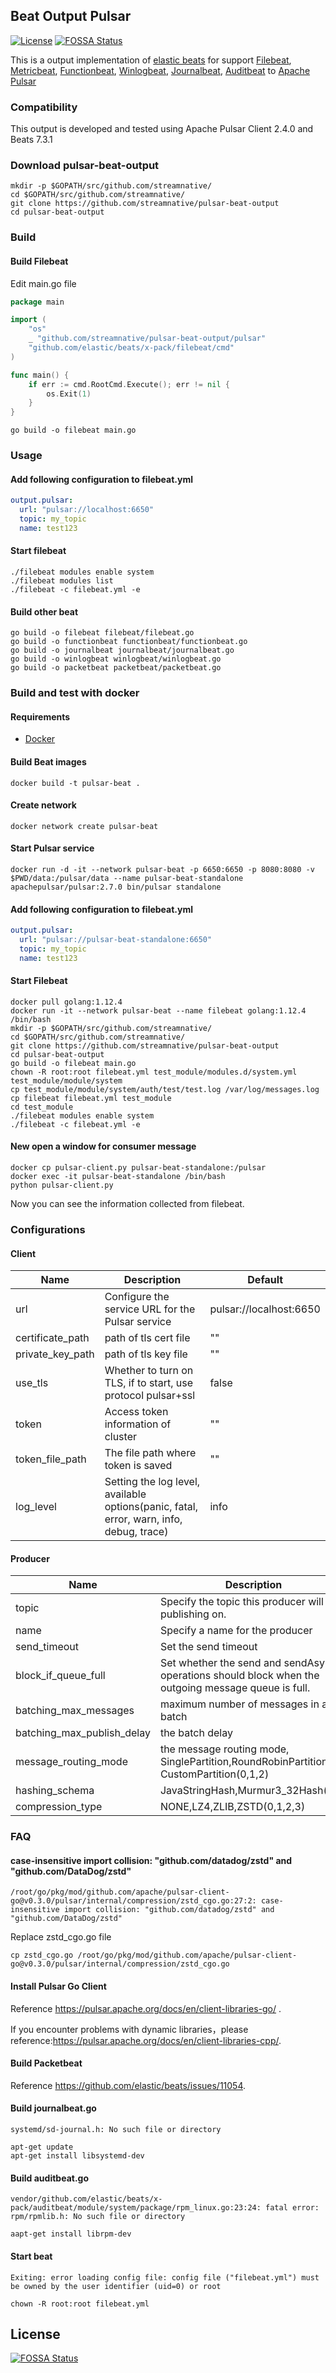 ## Beat Output Pulsar

[![License](https://img.shields.io/badge/License-Apache%202.0-blue.svg)](https://www.apache.org/licenses/LICENSE-2.0)
[![FOSSA Status](https://app.fossa.io/api/projects/git%2Bgithub.com%2Fstreamnative%2Fpulsar-beat-output.svg?type=shield)](https://app.fossa.io/projects/git%2Bgithub.com%2Fstreamnative%2Fpulsar-beat-output?ref=badge_shield)

This is a output implementation of [elastic beats](https://github.com/elastic/beats) for support [Filebeat](https://github.com/elastic/beats/tree/master/filebeat), [Metricbeat](https://github.com/elastic/beats/tree/master/metricbeat), [Functionbeat](https://github.com/elastic/beats/tree/master/x-pack/functionbeat), [Winlogbeat](https://github.com/elastic/beats/tree/master/winlogbeat), [Journalbeat](https://github.com/elastic/beats/tree/master/journalbeat), [Auditbeat](https://github.com/elastic/beats/tree/master/auditbeat) to [Apache Pulsar](https://github.com/apache/pulsar)

### Compatibility
This output is developed and tested using Apache Pulsar Client 2.4.0 and Beats 7.3.1

### Download pulsar-beat-output

```
mkdir -p $GOPATH/src/github.com/streamnative/
cd $GOPATH/src/github.com/streamnative/
git clone https://github.com/streamnative/pulsar-beat-output
cd pulsar-beat-output
```

### Build

#### Build Filebeat

Edit main.go file

```go
package main

import (
    "os"
    _ "github.com/streamnative/pulsar-beat-output/pulsar"
    "github.com/elastic/beats/x-pack/filebeat/cmd"
)

func main() {
    if err := cmd.RootCmd.Execute(); err != nil {
        os.Exit(1)
    }
}
```

```
go build -o filebeat main.go
```

### Usage

#### Add following configuration to filebeat.yml
```yml
output.pulsar:
  url: "pulsar://localhost:6650"
  topic: my_topic
  name: test123
```
#### Start filebeat
```
./filebeat modules enable system
./filebeat modules list
./filebeat -c filebeat.yml -e
```

#### Build other beat

```
go build -o filebeat filebeat/filebeat.go
go build -o functionbeat functionbeat/functionbeat.go
go build -o journalbeat journalbeat/journalbeat.go
go build -o winlogbeat winlogbeat/winlogbeat.go
go build -o packetbeat packetbeat/packetbeat.go
```
### Build and test with docker

#### Requirements

- [Docker](https://docs.docker.com/docker-for-mac/install/)

#### Build Beat images

```
docker build -t pulsar-beat .
```

#### Create network

```
docker network create pulsar-beat
```

#### Start Pulsar service
```
docker run -d -it --network pulsar-beat -p 6650:6650 -p 8080:8080 -v $PWD/data:/pulsar/data --name pulsar-beat-standalone apachepulsar/pulsar:2.7.0 bin/pulsar standalone
```

#### Add following configuration to filebeat.yml
```yml
output.pulsar:
  url: "pulsar://pulsar-beat-standalone:6650"
  topic: my_topic
  name: test123
```

#### Start Filebeat
```
docker pull golang:1.12.4
docker run -it --network pulsar-beat --name filebeat golang:1.12.4 /bin/bash
mkdir -p $GOPATH/src/github.com/streamnative/
cd $GOPATH/src/github.com/streamnative/
git clone https://github.com/streamnative/pulsar-beat-output
cd pulsar-beat-output
go build -o filebeat main.go
chown -R root:root filebeat.yml test_module/modules.d/system.yml test_module/module/system
cp test_module/module/system/auth/test/test.log /var/log/messages.log
cp filebeat filebeat.yml test_module
cd test_module
./filebeat modules enable system
./filebeat -c filebeat.yml -e
```

#### New open a window for consumer message
```
docker cp pulsar-client.py pulsar-beat-standalone:/pulsar
docker exec -it pulsar-beat-standalone /bin/bash
python pulsar-client.py
```
Now you can see the information collected from filebeat.

### Configurations

#### Client
|Name|Description|Default|
|---|---|---|
|url| Configure the service URL for the Pulsar service |pulsar://localhost:6650|
|certificate_path| path of tls cert file |""|
|private_key_path| path of tls key file |""|
|use_tls| Whether to turn on TLS, if to start, use protocol pulsar+ssl |false|
|token| Access token information of cluster | "" |
|token_file_path| The file path where token is saved | "" |
|log_level| Setting the log level, available options(panic, fatal, error, warn, info, debug, trace) | info |


#### Producer
|Name|Description|Default|
|---|---|---|
|topic| Specify the topic this producer will be publishing on. |""|
|name| Specify a name for the producer |""|
|send_timeout| Set the send timeout |30s|
|block_if_queue_full| Set whether the send and sendAsync operations should block when the outgoing message queue is full. |false|
|batching_max_messages| maximum number of messages in a batch |1000|
|batching_max_publish_delay| the batch delay |1ms|
|message_routing_mode| the message routing mode, SinglePartition,RoundRobinPartition, CustomPartition(0,1,2) |1|
|hashing_schema| JavaStringHash,Murmur3_32Hash(0,1) |0|
|compression_type| NONE,LZ4,ZLIB,ZSTD(0,1,2,3) |0|

### FAQ

#### case-insensitive import collision: "github.com/datadog/zstd" and "github.com/DataDog/zstd"

```
/root/go/pkg/mod/github.com/apache/pulsar-client-go@v0.3.0/pulsar/internal/compression/zstd_cgo.go:27:2: case-insensitive import collision: "github.com/datadog/zstd" and "github.com/DataDog/zstd"
```

Replace zstd_cgo.go file
```
cp zstd_cgo.go /root/go/pkg/mod/github.com/apache/pulsar-client-go@v0.3.0/pulsar/internal/compression/zstd_cgo.go
```

#### Install Pulsar Go Client
Reference https://pulsar.apache.org/docs/en/client-libraries-go/ .

If you encounter problems with dynamic libraries，please reference:https://pulsar.apache.org/docs/en/client-libraries-cpp/.

#### Build Packetbeat
Reference https://github.com/elastic/beats/issues/11054.

#### Build journalbeat.go

```
systemd/sd-journal.h: No such file or directory
```

```
apt-get update
apt-get install libsystemd-dev
```

#### Build auditbeat.go
```
vendor/github.com/elastic/beats/x-pack/auditbeat/module/system/package/rpm_linux.go:23:24: fatal error: rpm/rpmlib.h: No such file or directory
```

```
aapt-get install librpm-dev
```

#### Start beat
```
Exiting: error loading config file: config file ("filebeat.yml") must be owned by the user identifier (uid=0) or root
```
```
chown -R root:root filebeat.yml
```

## License
[![FOSSA Status](https://app.fossa.io/api/projects/git%2Bgithub.com%2Fstreamnative%2Fpulsar-beat-output.svg?type=large)](https://app.fossa.io/projects/git%2Bgithub.com%2Fstreamnative%2Fpulsar-beat-output?ref=badge_large)
